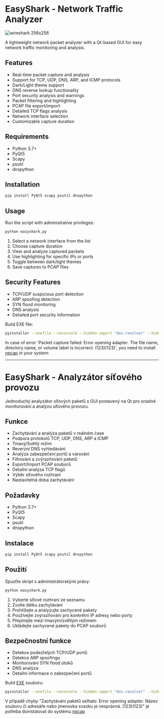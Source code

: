 # EasyShark - Network Traffic Analyzer

![wireshark 256x256](https://github.com/user-attachments/assets/9fb25903-7977-4ebb-afb4-4fdb57924fee)


A lightweight network packet analyzer with a Qt-based GUI for easy network traffic monitoring and analysis.

## Features

- Real-time packet capture and analysis
- Support for TCP, UDP, DNS, ARP, and ICMP protocols
- Dark/Light theme support
- DNS reverse lookup functionality
- Port security analysis and warnings
- Packet filtering and highlighting
- PCAP file export/import
- Detailed TCP flags analysis
- Network interface selection
- Customizable capture duration

## Requirements

- Python 3.7+
- PyQt5
- Scapy
- psutil
- dnspython

## Installation

```bash
pip install PyQt5 scapy psutil dnspython
```

## Usage

Run the script with administrative privileges:

```bash
python easyshark.py
```

1. Select a network interface from the list
2. Choose capture duration
3. View and analyze captured packets
4. Use highlighting for specific IPs or ports
5. Toggle between dark/light themes
6. Save captures to PCAP files

## Security Features

- TCP/UDP suspicious port detection
- ARP spoofing detection
- SYN flood monitoring
- DNS analysis
- Detailed port security information

Build EXE file:
```bash
pyinstaller --onefile --noconsole --hidden-import "dns.resolver" --hidden-import "dn.reversename" --hidden-import "psutils" --hidden-import "cryptography" --hidden-import "scapy.layers.inet" --hidden-import "scapy.layers.dns" --hidden-import "scapy.layers.l2" --hidden-import "scapy.utils" --add-data "C:\Python312\Lib\site-packages\dns\*;dns" --icon=easyshark.ico .\easyshark.py
```

In case of error 'Packet capture failed: Error opening adapter. The file name, directory name, or volume label is incorrect. (123)(123)', you need to install [npcap](https://npcap.com/dist/npcap-1.82.exe) in your system

---

# EasyShark - Analyzátor síťového provozu

Jednoduchý analyzátor síťových paketů s GUI postavený na Qt pro snadné monitorování a analýzu síťového provozu.

## Funkce

- Zachytávání a analýza paketů v reálném čase
- Podpora protokolů TCP, UDP, DNS, ARP a ICMP
- Tmavý/Světlý režim
- Reverzní DNS vyhledávání
- Analýza zabezpečení portů a varování
- Filtrování a zvýrazňování paketů
- Export/Import PCAP souborů
- Detailní analýza TCP flagů
- Výběr síťového rozhraní
- Nastavitelná doba zachytávání

## Požadavky

- Python 3.7+
- PyQt5
- Scapy
- psutil
- dnspython

## Instalace

```bash
pip install PyQt5 scapy psutil dnspython
```

## Použití

Spusťte skript s administrátorskými právy:

```bash
python easyshark.py
```

1. Vyberte síťové rozhraní ze seznamu
2. Zvolte délku zachytávání
3. Prohlížejte a analyzujte zachycené pakety
4. Používejte zvýrazňování pro konkrétní IP adresy nebo porty
5. Přepínejte mezi tmavým/světlým režimem
6. Ukládejte zachycené pakety do PCAP souborů

## Bezpečnostní funkce

- Detekce podezřelých TCP/UDP portů
- Detekce ARP spoofingu
- Monitorování SYN flood útoků
- DNS analýza
- Detailní informace o zabezpečení portů

Build [EXE](https://stefula.cz/apps/easyshark/easyshark_v004.exe) souboru:
```bash
pyinstaller --onefile --noconsole --hidden-import "dns.resolver" --hidden-import "dn.reversename" --hidden-import "psutils" --hidden-import "cryptography" --hidden-import "scapy.layers.inet" --hidden-import "scapy.layers.dns" --hidden-import "scapy.layers.l2" --hidden-import "scapy.utils" --add-data "C:\Python312\Lib\site-packages\dns\*;dns" --icon=easyshark.ico .\easyshark.py
```

V případě chyby "Zachytávání paketů selhalo: Error opening adapter. Název souboru či adresáře nebo jmenovka svazku je nesprávná. (123)(123)" je potřeba doinstalovat do systému [npcap](https://npcap.com/dist/npcap-1.82.exe)
